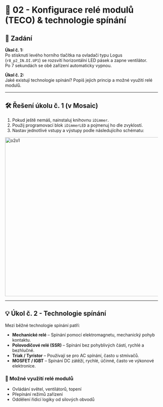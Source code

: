 
# 🧪 02 - Konfigurace relé modulů (TECO) & technologie spínání

## 🎯 Zadání

**Úkol č. 1:**  
Po stisknutí levého horního tlačítka na ovladači typu Logus (`r8_p2_IN.DI.UP1`) se rozsvítí horizontální LED pásek a zapne ventilátor.  
Po 7 sekundách se obě zařízení automaticky vypnou.

**Úkol č. 2:**  
Jaké existují technologie spínání? Popiš jejich princip a možné využití relé modulů.

---

## 🛠️ Řešení úkolu č. 1 (v Mosaic)

1. Pokud ještě nemáš, nainstaluj knihovnu `iDimmer`.
2. Použij programovací blok `iDimmerLED` a pojmenuj ho dle zvyklostí.
3. Nastav jednotlivé vstupy a výstupy podle následujícího schématu:

<img width="522" alt="o2o1" src="https://github.com/user-attachments/assets/e3d226d1-0497-4676-8797-997fbeebdc3a" />

---

## 💡 Úkol č. 2 - Technologie spínání

Mezi běžné technologie spínání patří:

- **Mechanické relé** – Spínání pomocí elektromagnetu, mechanický pohyb kontaktu.
- **Polovodičové relé (SSR)** – Spínání bez pohyblivých částí, rychlé a bezhlučné.
- **Triak / Tyristor** – Používají se pro AC spínání, často u stmívačů.
- **MOSFET / IGBT** – Spínání DC zátěží, rychlé, účinné, často ve výkonové elektronice.

### 🎯 Možné využití relé modulů

- Ovládání světel, ventilátorů, topení
- Přepínání režimů zařízení
- Oddělení řídicí logiky od silových obvodů
